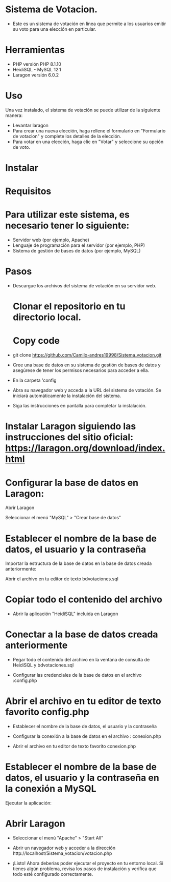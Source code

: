 # Sistema de Votacion.

- Este es un sistema de votación en línea que permite a los usuarios emitir su voto para una elección en particular.

# Herramientas
- PHP versión PHP 8.1.10
- HeidiSQL - MySQL 12.1
- Laragon versión 6.0.2


# Uso
  Una vez instalado, el sistema de votación se puede utilizar de la siguiente manera:

- Levantar laragon 
- Para crear una nueva elección, haga rellene el formulario en "Formulario de votacion" y complete los detalles de la elección.
- Para votar en una elección, haga clic en "Votar" y seleccione su opción de voto.


# Instalar
# Requisitos 

# Para utilizar este sistema, es necesario tener lo siguiente:

- Servidor web (por ejemplo, Apache)
- Lenguaje de programación para el servidor (por ejemplo, PHP)
- Sistema de gestión de bases de datos (por ejemplo, MySQL)


# Pasos

- Descargue los archivos del sistema de votación en su servidor web.
  
  # Clonar el repositorio en tu directorio local.
  
  # Copy code
 - git clone https://github.com/Camilo-andres19998/Sistema_votacion.git

- Cree una base de datos en su sistema de gestión de bases de datos y asegúrese de tener los permisos necesarios para acceder a ella.

- En la carpeta 'config

- Abra su navegador web y acceda a la URL del sistema de votación. Se iniciará automáticamente la instalación del sistema.


- Siga las instrucciones en pantalla para completar la instalación.


#   Instalar Laragon siguiendo las instrucciones del sitio oficial: https://laragon.org/download/index.html




#  Configurar la base de datos en Laragon:
Abrir Laragon

Seleccionar el menú "MySQL" > "Crear base de datos"

#  Establecer el nombre de la base de datos, el usuario y la contraseña

Importar la estructura de la base de datos en la base de datos creada anteriormente:

Abrir el archivo en tu editor de texto bdvotaciones.sql

# Copiar todo el contenido del archivo

-  Abrir la aplicación "HeidiSQL" incluida en Laragon

#  Conectar a la base de datos creada anteriormente

- Pegar todo el contenido del archivo en la ventana de consulta de HeidiSQL y bdvotaciones.sql

- Configurar las credenciales de la base de datos en el archivo :config.php

#  Abrir el archivo en tu editor de texto favorito config.php

- Establecer el nombre de la base de datos, el usuario y la contraseña

- Configurar la conexión a la base de datos en el archivo : conexion.php

- Abrir el archivo en tu editor de texto favorito conexion.php

#  Establecer el nombre de la base de datos, el usuario y la contraseña en la conexión a MySQL
Ejecutar la aplicación:

# Abrir Laragon

- Seleccionar el menú "Apache" > "Start All"

-  Abrir un navegador web y acceder a la dirección http://localhost/Sistema_votacion/votacion.php

- ¡Listo! Ahora deberías poder ejecutar el proyecto en tu entorno local. Si tienes algún problema, revisa los pasos de instalación y verifica que todo esté configurado correctamente.
